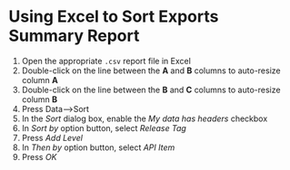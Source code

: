 # Using Excel to Sort Exports Summary Report

1. Open the appropriate `.csv` report file in Excel
2. Double-click on the line between the **A** and **B** columns to auto-resize column **A**
3. Double-click on the line between the **B** and **C** columns to auto-resize column **B**
4. Press Data-->Sort
5. In the *Sort* dialog box, enable the *My data has headers* checkbox
6. In *Sort by* option button, select *Release Tag*
7. Press *Add Level*
8. In *Then by* option button, select *API Item*
9. Press *OK*
